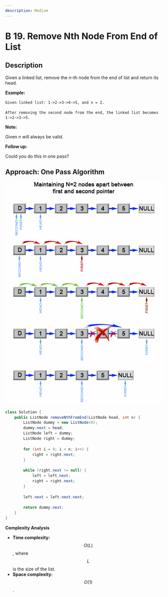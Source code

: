```yaml
---
description: Medium
---
```


# B 19. Remove Nth Node From End of List

## Description

Given a linked list, remove the _n_-th node from the end of list and return its head.

**Example:**

```text
Given linked list: 1->2->3->4->5, and n = 2.

After removing the second node from the end, the linked list becomes 1->2->3->5.
```

**Note:**

Given _n_ will always be valid.

**Follow up:**

Could you do this in one pass?

## Approach: One Pass Algorithm

![Figure 1. Remove the nth element from end of a list.](../../../.gitbook/assets/image%20%2835%29.png)

```java
class Solution {
    public ListNode removeNthFromEnd(ListNode head, int n) {
        ListNode dummy = new ListNode(0);
        dummy.next = head;
        ListNode left = dummy;
        ListNode right = dummy;

        for (int i = 0; i < n; i++) {
            right = right.next;
        }

        while (right.next != null) {
            left = left.next;
            right = right.next;
        }

        left.next = left.next.next;

        return dummy.next;
    }
}
```

**Complexity Analysis**

* **Time complexity:** $$O(L)$$, where $$L$$ is the size of the list.
* **Space complexity:** $$O(1)$$.

